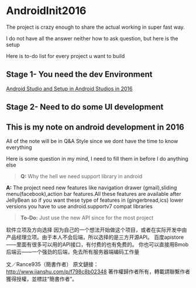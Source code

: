 # AndroidInit2016

The project is crazy enough to share the actual working in super fast way.

I do not have all the answer neither how to ask question, but here is the setup

Here is to-do list for every project u want to build

## Stage 1- You need the dev Environment

[Android Studio and Setup in Android Studios in 2016](https://github.com/cyrsis/Android-developer-Super-Tools)

## Stage 2- Need to do some UI development




## This is my note on android development in 2016

 

All of the note will be in Q&A Style since we dont have the time to know everything

Here is some question in my mind, I need to fill them in before I do anything else

>**Q:** Why the hell we need support library in android

**A:** The project need  new features like navigation drawer (gmail),sliding menu(facebook),action bar features.All these features are available after JellyBean so if you want these type of features in (gingerbread,ics) lower versions you have to use android.supportv7 compat libraries 

>**To-Do:** Just use the new API since for the most project





软件立项及方向选择
因为自己的一个想法开始做这个项目，或者在实际开发中由产品经理立项。由于本人不会后端，所以选择的是三方开源API。
百度apistore——里面有很多可以用的API接口，有付费的也有免费的。
你也可以直接用Bmob后端云——一个强劲的后端，免去所有服务器端编码工作量

文／Rance935（簡書作者）
原文鏈接：http://www.jianshu.com/p/f798c8b02348
著作權歸作者所有，轉載請聯繫作者獲得授權，並標註“簡書作者”。
